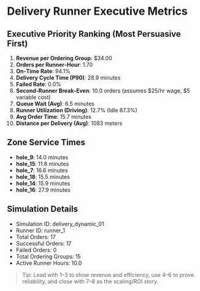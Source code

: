 # Delivery Runner Executive Metrics

## Executive Priority Ranking (Most Persuasive First)
1. **Revenue per Ordering Group**: $34.00
2. **Orders per Runner‑Hour**: 1.70
3. **On‑Time Rate**: 94.1%
4. **Delivery Cycle Time (P90)**: 28.9 minutes
5. **Failed Rate**: 0.0%
6. **Second‑Runner Break‑Even**: 10.0 orders (assumes $25/hr wage, $5 variable cost)
7. **Queue Wait (Avg)**: 6.5 minutes
8. **Runner Utilization (Driving)**: 12.7% (Idle 87.3%)
9. **Avg Order Time**: 15.7 minutes
10. **Distance per Delivery (Avg)**: 1083 meters

## Zone Service Times
- **hole_9**: 14.0 minutes
- **hole_15**: 11.8 minutes
- **hole_7**: 16.6 minutes
- **hole_18**: 15.5 minutes
- **hole_14**: 15.9 minutes
- **hole_16**: 27.9 minutes


## Simulation Details
- Simulation ID: delivery_dynamic_01
- Runner ID: runner_1
- Total Orders: 17
- Successful Orders: 17
- Failed Orders: 0
- Total Ordering Groups: 15
- Active Runner Hours: 10.0

> Tip: Lead with 1–3 to show revenue and efficiency, use 4–6 to prove reliability, and close with 7–8 as the scaling/ROI story.
